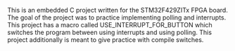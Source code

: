 This is an embedded C project written for the STM32F429ZITx FPGA board. The goal of the project was to practice implementing polling and interrupts. 
This project has a macro called USE_INTERRUPT_FOR_BUTTON which switches the program between using interrupts and using polling. 
This project additionally is meant to give practice with compile switches. 
